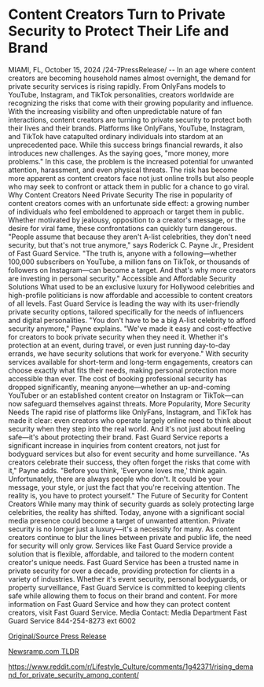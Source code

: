# Content Creators Turn to Private Security to Protect Their Life and Brand

MIAMI, FL, October 15, 2024 /24-7PressRelease/ -- In an age where content creators are becoming household names almost overnight, the demand for private security services is rising rapidly. From OnlyFans models to YouTube, Instagram, and TikTok personalities, creators worldwide are recognizing the risks that come with their growing popularity and influence. With the increasing visibility and often unpredictable nature of fan interactions, content creators are turning to private security to protect both their lives and their brands.  Platforms like OnlyFans, YouTube, Instagram, and TikTok have catapulted ordinary individuals into stardom at an unprecedented pace. While this success brings financial rewards, it also introduces new challenges. As the saying goes, "more money, more problems." In this case, the problem is the increased potential for unwanted attention, harassment, and even physical threats. The risk has become more apparent as content creators face not just online trolls but also people who may seek to confront or attack them in public for a chance to go viral.  Why Content Creators Need Private Security  The rise in popularity of content creators comes with an unfortunate side effect: a growing number of individuals who feel emboldened to approach or target them in public. Whether motivated by jealousy, opposition to a creator's message, or the desire for viral fame, these confrontations can quickly turn dangerous.  "People assume that because they aren't A-list celebrities, they don't need security, but that's not true anymore," says Roderick C. Payne Jr., President of Fast Guard Service. "The truth is, anyone with a following—whether 100,000 subscribers on YouTube, a million fans on TikTok, or thousands of followers on Instagram—can become a target. And that's why more creators are investing in personal security."  Accessible and Affordable Security Solutions  What used to be an exclusive luxury for Hollywood celebrities and high-profile politicians is now affordable and accessible to content creators of all levels. Fast Guard Service is leading the way with its user-friendly private security options, tailored specifically for the needs of influencers and digital personalities.  "You don't have to be a big A-list celebrity to afford security anymore," Payne explains. "We've made it easy and cost-effective for creators to book private security when they need it. Whether it's protection at an event, during travel, or even just running day-to-day errands, we have security solutions that work for everyone."  With security services available for short-term and long-term engagements, creators can choose exactly what fits their needs, making personal protection more accessible than ever. The cost of booking professional security has dropped significantly, meaning anyone—whether an up-and-coming YouTuber or an established content creator on Instagram or TikTok—can now safeguard themselves against threats.  More Popularity, More Security Needs  The rapid rise of platforms like OnlyFans, Instagram, and TikTok has made it clear: even creators who operate largely online need to think about security when they step into the real world. And it's not just about feeling safe—it's about protecting their brand. Fast Guard Service reports a significant increase in inquiries from content creators, not just for bodyguard services but also for event security and home surveillance.  "As creators celebrate their success, they often forget the risks that come with it," Payne adds. "Before you think, 'Everyone loves me,' think again. Unfortunately, there are always people who don't. It could be your message, your style, or just the fact that you're receiving attention. The reality is, you have to protect yourself."  The Future of Security for Content Creators  While many may think of security guards as solely protecting large celebrities, the reality has shifted. Today, anyone with a significant social media presence could become a target of unwanted attention. Private security is no longer just a luxury—it's a necessity for many.  As content creators continue to blur the lines between private and public life, the need for security will only grow. Services like Fast Guard Service provide a solution that is flexible, affordable, and tailored to the modern content creator's unique needs.  Fast Guard Service has been a trusted name in private security for over a decade, providing protection for clients in a variety of industries. Whether it's event security, personal bodyguards, or property surveillance, Fast Guard Service is committed to keeping clients safe while allowing them to focus on their brand and content.  For more information on Fast Guard Service and how they can protect content creators, visit Fast Guard Service.  Media Contact: Media Department  Fast Guard Service 844-254-8273 ext 6002 

[Original/Source Press Release](https://www.24-7pressrelease.com/press-release/515249/content-creators-turn-to-private-security-to-protect-their-life-and-brand)
                    

[Newsramp.com TLDR](None) 

https://www.reddit.com/r/Lifestyle_Culture/comments/1g42371/rising_demand_for_private_security_among_content/